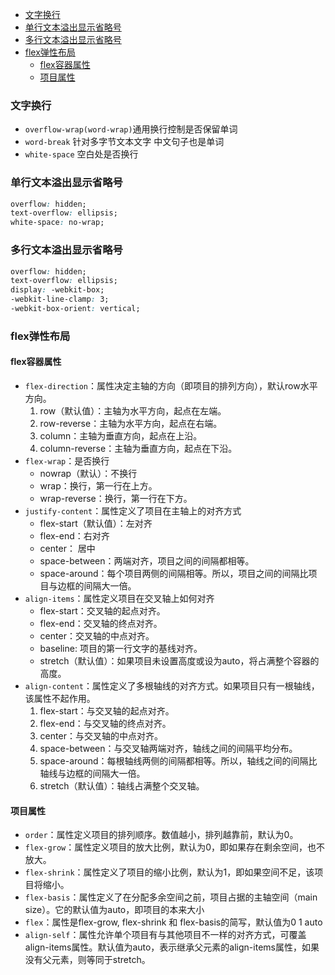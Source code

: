 - [文字换行](#文字换行)
- [单行文本溢出显示省略号](#单行文本溢出显示省略号)
- [多行文本溢出显示省略号](#多行文本溢出显示省略号)
- [flex弹性布局](#flex弹性布局)
  - [flex容器属性](#flex容器属性)
  - [项目属性](#项目属性)

### 文字换行
* `overflow-wrap(word-wrap)`通用换行控制是否保留单词
* `word-break` 针对多字节文本文字 中文句子也是单词
* `white-space` 空白处是否换行
  
### 单行文本溢出显示省略号

```css
overflow: hidden;
text-overflow: ellipsis;
white-space: no-wrap;
```

### 多行文本溢出显示省略号
```css
overflow: hidden;
text-overflow: ellipsis;
display: -webkit-box;
-webkit-line-clamp: 3;
-webkit-box-orient: vertical;
```

### flex弹性布局
#### flex容器属性
- `flex-direction`：属性决定主轴的方向（即项目的排列方向），默认row水平方向。
  1. row（默认值）：主轴为水平方向，起点在左端。
  2. row-reverse：主轴为水平方向，起点在右端。
  3. column：主轴为垂直方向，起点在上沿。
  4. column-reverse：主轴为垂直方向，起点在下沿。
- `flex-wrap`：是否换行
  - nowrap（默认）：不换行
  - wrap：换行，第一行在上方。
  - wrap-reverse：换行，第一行在下方。
- `justify-content`：属性定义了项目在主轴上的对齐方式
  - flex-start（默认值）：左对齐
  - flex-end：右对齐
  - center： 居中
  - space-between：两端对齐，项目之间的间隔都相等。
  - space-around：每个项目两侧的间隔相等。所以，项目之间的间隔比项目与边框的间隔大一倍。
- `align-items`：属性定义项目在交叉轴上如何对齐
  - flex-start：交叉轴的起点对齐。
  - flex-end：交叉轴的终点对齐。
  - center：交叉轴的中点对齐。
  - baseline: 项目的第一行文字的基线对齐。
  - stretch（默认值）：如果项目未设置高度或设为auto，将占满整个容器的高度。
- `align-content`：属性定义了多根轴线的对齐方式。如果项目只有一根轴线，该属性不起作用。
  1. flex-start：与交叉轴的起点对齐。
  2. flex-end：与交叉轴的终点对齐。
  3. center：与交叉轴的中点对齐。
  4. space-between：与交叉轴两端对齐，轴线之间的间隔平均分布。
  5. space-around：每根轴线两侧的间隔都相等。所以，轴线之间的间隔比轴线与边框的间隔大一倍。
  6. stretch（默认值）：轴线占满整个交叉轴。
#### 项目属性
- `order`：属性定义项目的排列顺序。数值越小，排列越靠前，默认为0。
- `flex-grow`：属性定义项目的放大比例，默认为0，即如果存在剩余空间，也不放大。
- `flex-shrink`：属性定义了项目的缩小比例，默认为1，即如果空间不足，该项目将缩小。
- `flex-basis`：属性定义了在分配多余空间之前，项目占据的主轴空间（main size）。它的默认值为auto，即项目的本来大小
- `flex`：属性是flex-grow, flex-shrink 和 flex-basis的简写，默认值为0 1 auto
- `align-self`：属性允许单个项目有与其他项目不一样的对齐方式，可覆盖align-items属性。默认值为auto，表示继承父元素的align-items属性，如果没有父元素，则等同于stretch。